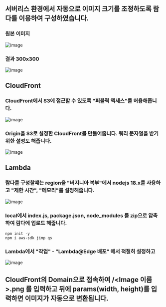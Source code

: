 ## 서버리스 환경에서 자동으로 이미지 크기를 조정하도록 람다를 이용하여 구성하였습니다.

### 원본 이미지
![image](https://github.com/user-attachments/assets/e22e5273-a563-41a9-ac9b-996e84f05d65)
### 결과 300x300
![image](https://github.com/user-attachments/assets/e4c3f879-e437-4583-9edc-3fa64e16a490)

## CloudFront
### CloudFront에서 S3에 접근할 수 있도록 "퍼블릭 엑세스"를 허용해줍니다.
![image](https://github.com/user-attachments/assets/2345f6c6-9469-4c8e-aa71-9b6a3da17de0)
### Origin을 S3로 설정한 CloudFront를 만들어줍니다. 쿼리 문자열을 받기 위한 설정도 해줍니다.
![image](https://github.com/user-attachments/assets/bdb73705-e78e-4397-9d5e-43358d98f736)

## Lambda
### 람다를 구성할떄는 region을 "버지니아 복부"에서 nodejs 18.x를 사용하고 "제한 시간", "메모리"를 설정해줍니다.
![image](https://github.com/user-attachments/assets/38977ac4-04d9-4366-b34a-480cc4b68959)
### local에서 index.js, package.json, node_modules 를 zip으로 압축하여 람다에 업로드 해줍니다.
```
npm init -y
npm i aws-sdk jimp qs
```
### Lambda에서 "작업" - "Lambda@Edge 배포" 에서 적절히 설정하고
![image](https://github.com/user-attachments/assets/586bf22c-d7f9-4f53-8bdf-569042d15bab)

## CloudFront의 Domain으로 접속하여 /<Image 이름>.png 를 입력하고 뒤에 params(width, height)를 입력하면 이미지가 자동으로 변환됩니다.
